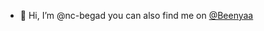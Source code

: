 - 👋 Hi, I’m @nc-begad you can also find me on [@Beenyaa](https://github.com/beenyaa)

<!---
nc-begad/nc-begad is a ✨ special ✨ repository because its `README.md` (this file) appears on your GitHub profile.
You can click the Preview link to take a look at your changes.
--->

